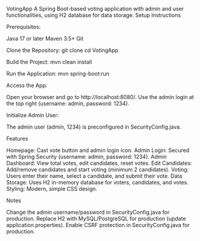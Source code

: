 VotingApp
A Spring Boot-based voting application with admin and user functionalities, using H2 database for data storage.
Setup Instructions

Prerequisites:

Java 17 or later
Maven 3.5+
Git


Clone the Repository:
git clone <repository-url>
cd VotingApp


Build the Project:
mvn clean install


Run the Application:
mvn spring-boot:run


Access the App:

Open your browser and go to http://localhost:8080/.
Use the admin login at the top right (username: admin, password: 1234).


Initialize Admin User:

The admin user (admin, 1234) is preconfigured in SecurityConfig.java.



Features

Homepage: Cast vote button and admin login icon.
Admin Login: Secured with Spring Security (username: admin, password: 1234).
Admin Dashboard: View total votes, edit candidates, reset votes.
Edit Candidates: Add/remove candidates and start voting (minimum 2 candidates).
Voting: Users enter their name, select a candidate, and submit their vote.
Data Storage: Uses H2 in-memory database for voters, candidates, and votes.
Styling: Modern, simple CSS design.

Notes

Change the admin username/password in SecurityConfig.java for production.
Replace H2 with MySQL/PostgreSQL for production (update application.properties).
Enable CSRF protection in SecurityConfig.java for production.
